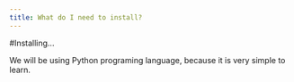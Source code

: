 ```yaml
---
title: What do I need to install?
---
```

#Installing...

We will be using Python programing language, because it is very simple to learn.  